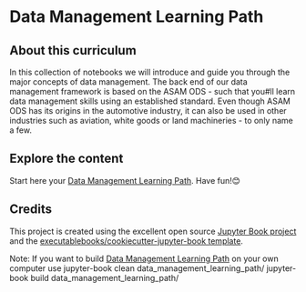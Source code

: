 # Data Management Learning Path

## About this curriculum

In this collection of notebooks we will introduce and guide you through the major concepts of data management.
The back end of our data management framework is based on the ASAM ODS - such that you#ll learn data management skills using an established standard.
Even though ASAM ODS has its origins in the automotive industry, it can also be used in other industries such as aviation, white goods or land machineries - to only name a few.

## Explore the content

Start here your [Data Management Learning Path](https://peak-solution.github.io/data_management_learning_path/). Have fun!😊

## Credits

This project is created using the excellent open source [Jupyter Book project](https://jupyterbook.org/) and the [executablebooks/cookiecutter-jupyter-book template](https://github.com/executablebooks/cookiecutter-jupyter-book).

Note:
If you want to build [Data Management Learning Path](https://peak-solution.github.io/data_management_learning_path/) on your own computer use
jupyter-book clean data_management_learning_path/
jupyter-book build data_management_learning_path/
